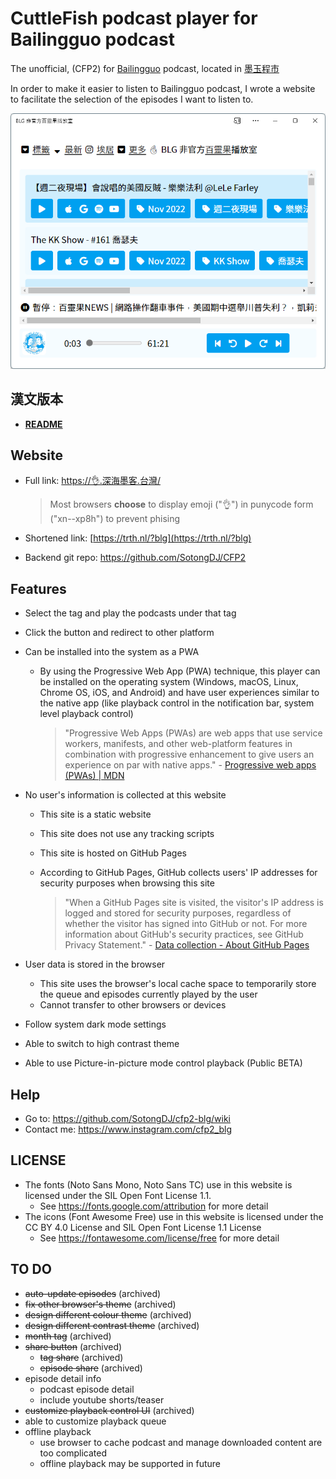 # CuttleFish podcast player for Bailingguo podcast

The unofficial,  (CFP2) for [Bailingguo](https://www.bailingguonews.com/) podcast, located in [墨玉程市](https://xn--2os22eixx6na.xn--kpry57d/)

In order to make it easier to listen to Bailingguo podcast, I wrote a website to facilitate the selection of the episodes I want to listen to.

![Homepage of CuttleFish Podcast Player for Bailingguo podcast](/docs/ss/front-light-low.png "Homepage with light and low contrast theme")

## 漢文版本

- **[README](https://github.com/SotongDJ/CFP2-blg/blob/main/README.hant.md)**

## Website

- Full link: [https://👌.深海墨客.台灣/](https://xn--xp8h.xn--2os22eixx6na.xn--kpry57d/)

  > Most browsers **choose** to display emoji ("👌") in punycode form ("xn--xp8h") to prevent phising

- Shortened link: [https://trth.nl/?blg](https://trth.nl/?blg)
- Backend git repo: <https://github.com/SotongDJ/CFP2>

## Features

- Select the tag and play the podcasts under that tag
- Click the button and redirect to other platform
- Can be installed into the system as a PWA
  - By using the Progressive Web App (PWA) technique, this player can be installed on the operating system (Windows, macOS, Linux, Chrome OS, iOS, and Android) and have user experiences similar to the native app (like playback control in the notification bar, system level playback control)

    > "Progressive Web Apps (PWAs) are web apps that use service workers, manifests, and other web-platform features in combination with progressive enhancement to give users an experience on par with native apps." - [Progressive web apps (PWAs) | MDN](https://developer.mozilla.org/en-US/docs/Web/Progressive_web_apps)

- No user's information is collected at this website
  - This site is a static website
  - This site does not use any tracking scripts
  - This site is hosted on GitHub Pages
  - According to GitHub Pages, GitHub collects users' IP addresses for security purposes when browsing this site

    > "When a GitHub Pages site is visited, the visitor's IP address is logged and stored for security purposes, regardless of whether the visitor has signed into GitHub or not. For more information about GitHub's security practices, see GitHub Privacy Statement." - [Data collection - About GitHub Pages](https://docs.github.com/en/pages/getting-started-with-github-pages/about-github-pages#data-collection)

- User data is stored in the browser
  - This site uses the browser's local cache space to temporarily store the queue and episodes currently played by the user
  - Cannot transfer to other browsers or devices
- Follow system dark mode settings
- Able to switch to high contrast theme
- Able to use Picture-in-picture mode control playback (Public BETA)

## Help

- Go to: <https://github.com/SotongDJ/cfp2-blg/wiki>
- Contact me: <https://www.instagram.com/cfp2_blg>

## LICENSE

- The fonts (Noto Sans Mono, Noto Sans TC) use in this website is licensed under the SIL Open Font License 1.1.
  - See <https://fonts.google.com/attribution> for more detail
- The icons (Font Awesome Free) use in this website is licensed under the CC BY 4.0 License and SIL Open Font License 1.1 License
  - See <https://fontawesome.com/license/free> for more detail

## TO DO

- ~~auto-update episodes~~ (archived)
- ~~fix other browser's theme~~ (archived)
- ~~design different colour theme~~ (archived)
- ~~design different contrast theme~~ (archived)
- ~~month tag~~ (archived)
- ~~share button~~ (archived)
  - ~~tag share~~ (archived)
  - ~~episode share~~ (archived)
- episode detail info
  - podcast episode detail
  - include youtube shorts/teaser
- ~~customize playback control UI~~ (archived)
- able to customize playback queue
- offline playback
  - use browser to cache podcast and manage downloaded content are too complicated
  - offline playback may be supported in future
